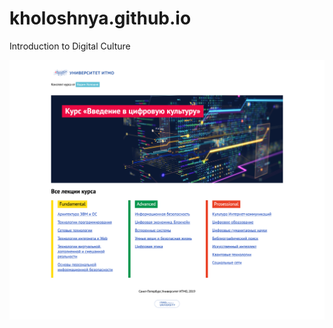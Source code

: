 # kholoshnya.github.io

Introduction to Digital Culture

![web-site](https://github.com/Kholoshnia/introduction-to-digital-culture/blob/master/img/web-site.png)
